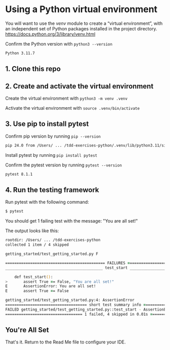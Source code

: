 # Using a Python virtual environment

You will want to use the *venv* module to create a “virtual environment”, with an independent set of Python packages installed in the project directory.
https://docs.python.org/3/library/venv.html

Confirm the Python version with `python3 --version`
```zsh
Python 3.11.7
```

## 1. Clone this repo


## 2. Create and activate the virtual environment

Create the virtual environment with `python3 -m venv .venv`

Activate the virtual environment with `source .venv/bin/activate`


## 3. Use pip to install pytest

Confirm pip version by running `pip --version`
```zsh
pip 24.0 from /Users/ ... /tdd-exercises-python/.venv/lib/python3.11/site-packages/pip (python 3.11)
```

Install pytest by running `pip install pytest`

Confirm the pytest version by running `pytest --version`
```zsh
pytest 8.1.1
```

## 4. Run the testing framework

Run pytest with the following command:
```zsh
$ pytest
```

You should get 1 failing test with the message: "You are all set!"

The output looks like this:
```zsh
rootdir: /Users/ ... /tdd-exercises-python
collected 1 item / 4 skipped                                                                     

getting_started/test_getting_started.py F                                                  [100%]

============================================ FAILURES ============================================
___________________________________________ test_start ___________________________________________

    def test_start():
>       assert True == False, "You are all set!"
E       AssertionError: You are all set!
E       assert True == False

getting_started/test_getting_started.py:4: AssertionError
==================================== short test summary info =====================================
FAILED getting_started/test_getting_started.py::test_start - AssertionError: You are all set!
================================== 1 failed, 4 skipped in 0.01s ==================================
```

## You're All Set

That's it. Return to the Read Me file to configure your IDE.
